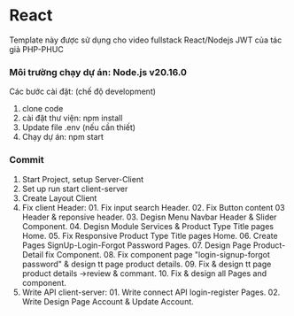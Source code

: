 # React

Template này được sử dụng cho video fullstack React/Nodejs JWT của tác giả PHP-PHUC

### Môi trường chạy dự án: Node.js v20.16.0

Các bước cài đặt: (chế độ development)

1. clone code
2. cài đặt thư viện: npm install
3. Update file .env (nếu cần thiết)
4. Chạy dự án: npm start

### Commit

1. Start Project, setup Server-Client
2. Set up run start client-server
3. Create Layout Client
4. Fix client Header: 01. Fix input search Header. 02. Fix Button content 03 Header & reponsive header. 03. Degisn Menu Navbar Header & Slider Component. 04. Degisn Module Services & Product Type Title pages Home. 05. Fix Responsive Product Type Title pages Home. 06. Create Pages SignUp-Login-Forgot Password Pages. 07. Design Page Product-Detail fix Component. 08. Fix component page "login-signup-forgot password" & design tt page product details. 09. Fix & design tt page product details ->review & commant. 10. Fix & design all Pages and component.
5. Write API client-server: 01. Write connect API login-register Pages. 02. Write Design Page Account & Update Account.
